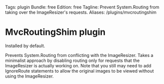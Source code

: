 Tags: plugin
Bundle: free
Edition: free
Tagline: Prevent System.Routing from taking over the ImageResizer's requests.
Aliases: /plugins/mvcroutingshim

# MvcRoutingShim plugin

Installed by default. 

Prevents System.Routing from conflicting with the ImageResizer. Takes a minimalist approach by disabling routing only for requests that the ImageResizer is actually working on. Note that you still may need to add IgnoreRoute statements to allow the original images to be viewed without using the ImageResizer.
